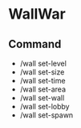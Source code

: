 # WallWar
## Command
- /wall set-level
- /wall set-size
- /wall set-time
- /wall set-area
- /wall set-wall
- /wall set-lobby
- /wall set-spawn
